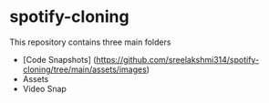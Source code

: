 # spotify-cloning
This repository contains three main folders
- [Code Snapshots] (https://github.com/sreelakshmi314/spotify-cloning/tree/main/assets/images)
- Assets
- Video Snap
